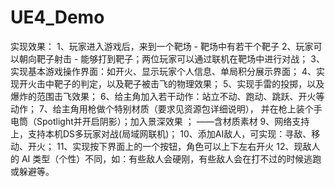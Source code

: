 # UE4_Demo

实现效果：
1、玩家进入游戏后，来到一个靶场 - 靶场中有若干个靶子
2、玩家可以朝向靶子射击 - 能够打到靶子；两位玩家可以通过联机在靶场中进行对战；
3、实现基本游戏操作界面：如开火、显示玩家个人信息、单局积分展示界面；
4、实现开火击中靶子的判定，以及靶子被击飞的物理效果；
5、实现手雷的投掷，以及爆炸的范围击飞效果；
6、给主角加入若干动作：站立不动、跑动、跳跃、开火等动作；
7、给主角用枪做个特别材质（要求见资源包详细说明）， 并在枪上装个手电筒（Spotlight并开启阴影）；加入景深效果 ； ——含材质素材
9、网络支持上，支持本机DS多玩家对战(局域网联机)；
10、添加AI敌人，可实现：寻敌、移动、开火；
11、实现按下界面上的一个按钮，角色可以上下左右开火
12、现敌人的 AI 类型（个性）不同，如：有些敌人会硬刚，有些敌人会在打不过的时候逃跑或躲避等。
